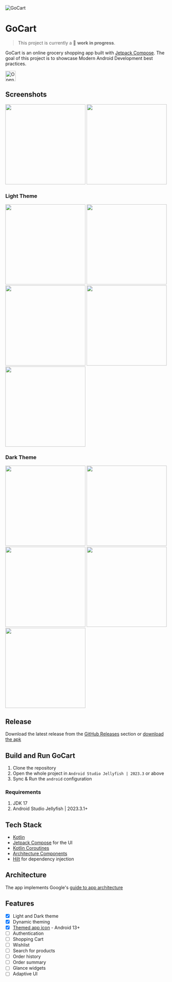 ![GoCart](docs/images/banner_image.png "GoCart Shopping App")

# GoCart

> This project is currently a 🚧 **work in progress**.

GoCart is an online grocery shopping app built
with [Jetpack Compose](https://developer.android.com/jetpack/compose).
The goal of this project is to showcase Modern Android Development best practices.

<a href="https://studio.firebase.google.com/import?url=https%3A%2F%2Fgithub.com%2Fetonotieno%2Fgocart">
  <picture>
    <source
      media="(prefers-color-scheme: dark)"
      srcset="https://cdn.firebasestudio.dev/btn/open_light_32.svg">
    <source
      media="(prefers-color-scheme: light)"
      srcset="https://cdn.firebasestudio.dev/btn/open_dark_32.svg">
    <img
      height="32"
      alt="Open in Firebase Studio"
      src="https://cdn.firebasestudio.dev/btn/open_blue_32.svg">
  </picture>
</a>

## Screenshots

<img src="docs/images/Splash_Screen.png"  width="250"/> <img src="docs/images/AuthScreen.png"  width="250"/>

### Light Theme

<img src="docs/images/Onboarding1.png"  width="250"/> <img src="docs/images/Onboarding2.png"  width="250"/> <img src="docs/images/Onboarding3.png"  width="250"/> <img src="docs/images/HomePage.png"  width="250"/> <img src="docs/images/MyCart.png" width="250"/>

### Dark Theme

<img src="docs/images/Onboarding1_dark.png"  width="250"/> <img src="docs/images/Onboarding2_dark.png"  width="250"/> <img src="docs/images/Onboarding3_dark.png"  width="250"/> <img src="docs/images/HomePage_dark.png"  width="250"/> <img src="docs/images/MyCart_dark.png" width="250"/>

## Release

Download the latest release from
the [GitHub Releases](https://github.com/etonotieno/GoCart/releases/tag/app-release) section
or [download the apk](https://github.com/etonotieno/GoCart/releases/download/app-release/android-release.apk)

## Build and Run GoCart

1. Clone the repository
2. Open the whole project in `Android Studio Jellyfish | 2023.3` or above
3. Sync & Run the `android` configuration

### Requirements

1. JDK 17
2. Android Studio Jellyfish | 2023.3.1+

## Tech Stack

* [Kotlin](https://kotlinlang.org/)
* [Jetpack Compose](https://developer.android.com/jetpack/compose) for the UI
* [Kotlin Coroutines](https://kotlinlang.org/docs/reference/coroutines/coroutines-guide.html)
* [Architecture Components](https://developer.android.com/topic/libraries/archi![banner_image.png](..%2F..%2F..%2FDesigns%2FGrocery%20Shopping%20App%20-%20Android%20UI%2FProject%2Fbanner_image.png)tecture/)
* [Hilt](https://dagger.dev/hilt/) for dependency injection

## Architecture

The app implements
Google's [guide to app architecture](https://developer.android.com/topic/architecture)

## Features

- [x] Light and Dark theme
- [x] Dynamic theming
- [x] [Themed app icon](https://developer.android.com/develop/ui/views/launch/icon_design_adaptive) -
  Android 13+
- [ ] Authentication
- [ ] Shopping Cart
- [ ] Wishlist
- [ ] Search for products
- [ ] Order history
- [ ] Order summary
- [ ] Glance widgets
- [ ] Adaptive UI
